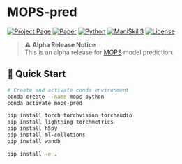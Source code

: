 # MOPS-pred

[![Project Page](https://img.shields.io/badge/Project-Page-blue?style=for-the-badge&logo=globe)](https://intuitive-robots.github.io/mops/)
[![Paper](https://img.shields.io/badge/Paper-PDF-red?style=for-the-badge&logo=adobeacrobatreader)](https://intuitive-robots.github.io/mops/static/li2025mops-preprint.pdf)
[![Python](https://img.shields.io/badge/Python-3.10-blue?style=for-the-badge&logo=python)](https://www.python.org/)
[![ManiSkill3](https://img.shields.io/badge/Built%20on-ManiSkill3-green?style=for-the-badge)](https://github.com/haosulab/ManiSkill)
[![License](https://img.shields.io/badge/License-MIT-yellow?style=for-the-badge)](LICENSE)

> **⚠️ Alpha Release Notice**  
> This is an alpha release for [MOPS](https://intuitive-robots.github.io/mops/) model prediction.

## 🚀 Quick Start
```bash
# Create and activate conda environment
conda create --name mops python
conda activate mops-pred

pip install torch torchvision torchaudio
pip install lightning torchmetrics
pip install h5py
pip install ml-colletions
pip install wandb

pip install -e .
```
